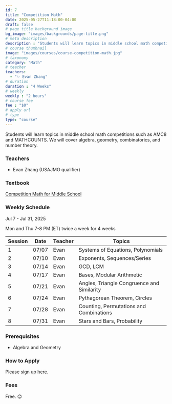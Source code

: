 ```yaml
---
id: 7
title: "Competition Math"
date: 2025-05-27T11:18:00-04:00
draft: false
# page title background image
bg_image: "images/backgrounds/page-title.png"
# meta description
description : "Students will learn topics in middle school math competitions such as AMC8 and MATHCOUNTS. We will cover algebra, geometry, combinatorics, and number theory."
# course thumbnail
image: "images/courses/course-competition-math.jpg"
# taxonomy
category: "Math"
# teacher
teachers:
  - "✨ Evan Zhang"
# duration
duration : "4 Weeks"
# weekly
weekly : "2 hours"
# course fee
fee : "$0"
# apply url
# type
type: "course"
---
```


Students will learn topics in middle school math competitions such as AMC8 and MATHCOUNTS. We will cover algebra, geometry, combinatorics, and number theory.

### Teachers

* Evan Zhang (USAJMO qualifier)

### Textbook 
[Competition Math for Middle School](https://artofproblemsolving.com/store/book/competition-math)

### Weekly Schedule

Jul 7 - Jul 31, 2025

Mon and Thu 7-8 PM (ET) twice a week for 4 weeks 

|Session |Date    | Teacher   | Topics
|--------|--------|-----------|--------------
|1       |07/07   | Evan      | Systems of Equations, Polynomials
|2       |07/10   | Evan      | Exponents, Sequences/Series
|3       |07/14   | Evan      | GCD, LCM
|4       |07/17   | Evan      | Bases, Modular Arithmetic
|5       |07/21   | Evan      | Angles, Triangle Congruence and Similarity
|6       |07/24   | Evan      | Pythagorean Theorem, Circles
|7       |07/28   | Evan      | Counting, Permutations and Combinations
|8       |07/31   | Evan      | Stars and Bars, Probability



### Prerequisites

* Algebra and Geometry

### How to Apply

Please sign up [here](https://forms.gle/7zqSWiNLTpQmP1C26).

### Fees

Free. 😊

